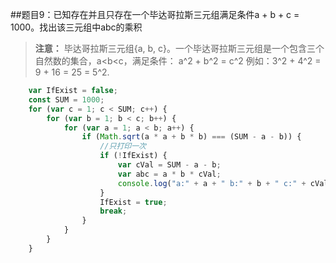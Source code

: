 ##题目9：已知存在并且只存在一个毕达哥拉斯三元组满足条件a + b + c = 1000。找出该三元组中abc的乘积
>**注意：** 毕达哥拉斯三元组{a, b, c}。一个毕达哥拉斯三元组是一个包含三个自然数的集合，a<b<c，满足条件：
a^2 + b^2 = c^2 例如：3^2 + 4^2 = 9 + 16 = 25 = 5^2.

```javascript
    var IfExist = false;
    const SUM = 1000;
    for (var c = 1; c < SUM; c++) {
        for (var b = 1; b < c; b++) {
            for (var a = 1; a < b; a++) {
                if (Math.sqrt(a * a + b * b) === (SUM - a - b)) {
                    //只打印一次
                    if (!IfExist) {
                        var cVal = SUM - a - b;
                        var abc = a * b * cVal;
                        console.log("a:" + a + " b:" + b + " c:" + cVal + " a*b*c:" + abc);
                    }
                    IfExist = true;
                    break;
                }
            }
        }
    }
```
